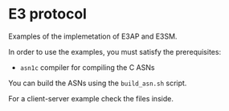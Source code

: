 # E3 protocol

Examples of the implemetation of E3AP and E3SM.

In order to use the examples, you must satisfy the prerequisites:
- `asn1c` compiler for compiling the C ASNs

You can build the ASNs using the `build_asn.sh` script.

For a client-server example check the files inside.